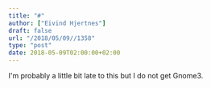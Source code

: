 ```yaml
---
title: "#"
author: ["Eivind Hjertnes"]
draft: false
url: "/2018/05/09//1358"
type: "post"
date: 2018-05-09T02:00:00+02:00
---
```


I'm probably a little bit late to this but I do not get Gnome3.
